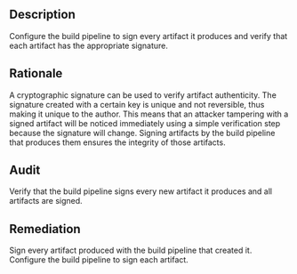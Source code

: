 ## Description

Configure the build pipeline to sign every artifact it produces and verify that each artifact has the appropriate signature.

## Rationale

A cryptographic signature can be used to verify artifact authenticity. The signature created with a certain key is unique and not reversible, thus making it unique to the author. This means that an attacker tampering with a signed artifact will be noticed immediately using a simple verification step because the signature will change. Signing artifacts by the build pipeline that produces them ensures the integrity of those artifacts.

## Audit

Verify that the build pipeline signs every new artifact it produces and all artifacts are signed.

## Remediation

Sign every artifact produced with the build pipeline that created it. Configure the build pipeline to sign each artifact.
